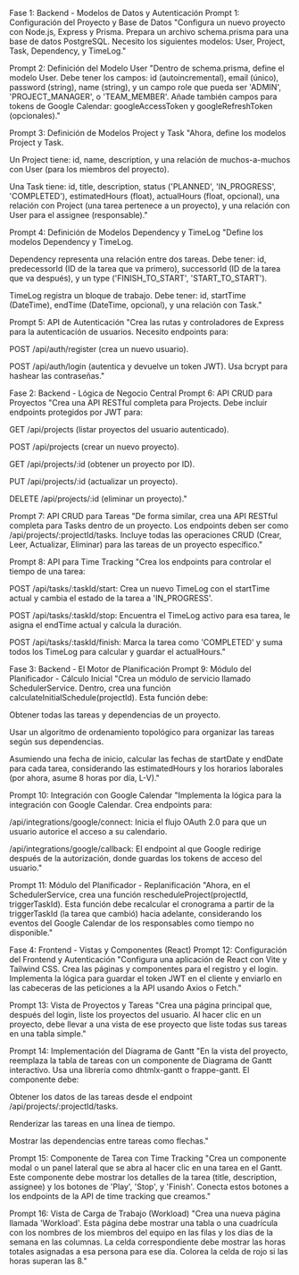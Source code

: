 Fase 1: Backend - Modelos de Datos y Autenticación
Prompt 1: Configuración del Proyecto y Base de Datos
"Configura un nuevo proyecto con Node.js, Express y Prisma. Prepara un archivo schema.prisma para una base de datos PostgreSQL. Necesito los siguientes modelos: User, Project, Task, Dependency, y TimeLog."

Prompt 2: Definición del Modelo User
"Dentro de schema.prisma, define el modelo User. Debe tener los campos: id (autoincremental), email (único), password (string), name (string), y un campo role que pueda ser 'ADMIN', 'PROJECT_MANAGER', o 'TEAM_MEMBER'. Añade también campos para tokens de Google Calendar: googleAccessToken y googleRefreshToken (opcionales)."

Prompt 3: Definición de Modelos Project y Task
"Ahora, define los modelos Project y Task.

Un Project tiene: id, name, description, y una relación de muchos-a-muchos con User (para los miembros del proyecto).

Una Task tiene: id, title, description, status ('PLANNED', 'IN_PROGRESS', 'COMPLETED'), estimatedHours (float), actualHours (float, opcional), una relación con Project (una tarea pertenece a un proyecto), y una relación con User para el assignee (responsable)."

Prompt 4: Definición de Modelos Dependency y TimeLog
"Define los modelos Dependency y TimeLog.

Dependency representa una relación entre dos tareas. Debe tener: id, predecessorId (ID de la tarea que va primero), successorId (ID de la tarea que va después), y un type ('FINISH_TO_START', 'START_TO_START').

TimeLog registra un bloque de trabajo. Debe tener: id, startTime (DateTime), endTime (DateTime, opcional), y una relación con Task."

Prompt 5: API de Autenticación
"Crea las rutas y controladores de Express para la autenticación de usuarios. Necesito endpoints para:

POST /api/auth/register (crea un nuevo usuario).

POST /api/auth/login (autentica y devuelve un token JWT).
Usa bcrypt para hashear las contraseñas."

Fase 2: Backend - Lógica de Negocio Central
Prompt 6: API CRUD para Proyectos
"Crea una API RESTful completa para Projects. Debe incluir endpoints protegidos por JWT para:

GET /api/projects (listar proyectos del usuario autenticado).

POST /api/projects (crear un nuevo proyecto).

GET /api/projects/:id (obtener un proyecto por ID).

PUT /api/projects/:id (actualizar un proyecto).

DELETE /api/projects/:id (eliminar un proyecto)."

Prompt 7: API CRUD para Tareas
"De forma similar, crea una API RESTful completa para Tasks dentro de un proyecto. Los endpoints deben ser como /api/projects/:projectId/tasks. Incluye todas las operaciones CRUD (Crear, Leer, Actualizar, Eliminar) para las tareas de un proyecto específico."

Prompt 8: API para Time Tracking
"Crea los endpoints para controlar el tiempo de una tarea:

POST /api/tasks/:taskId/start: Crea un nuevo TimeLog con el startTime actual y cambia el estado de la tarea a 'IN_PROGRESS'.

POST /api/tasks/:taskId/stop: Encuentra el TimeLog activo para esa tarea, le asigna el endTime actual y calcula la duración.

POST /api/tasks/:taskId/finish: Marca la tarea como 'COMPLETED' y suma todos los TimeLog para calcular y guardar el actualHours."

Fase 3: Backend - El Motor de Planificación
Prompt 9: Módulo del Planificador - Cálculo Inicial
"Crea un módulo de servicio llamado SchedulerService. Dentro, crea una función calculateInitialSchedule(projectId). Esta función debe:

Obtener todas las tareas y dependencias de un proyecto.

Usar un algoritmo de ordenamiento topológico para organizar las tareas según sus dependencias.

Asumiendo una fecha de inicio, calcular las fechas de startDate y endDate para cada tarea, considerando las estimatedHours y los horarios laborales (por ahora, asume 8 horas por día, L-V)."

Prompt 10: Integración con Google Calendar
"Implementa la lógica para la integración con Google Calendar. Crea endpoints para:

/api/integrations/google/connect: Inicia el flujo OAuth 2.0 para que un usuario autorice el acceso a su calendario.

/api/integrations/google/callback: El endpoint al que Google redirige después de la autorización, donde guardas los tokens de acceso del usuario."

Prompt 11: Módulo del Planificador - Replanificación
"Ahora, en el SchedulerService, crea una función rescheduleProject(projectId, triggerTaskId). Esta función debe recalcular el cronograma a partir de la triggerTaskId (la tarea que cambió) hacia adelante, considerando los eventos del Google Calendar de los responsables como tiempo no disponible."

Fase 4: Frontend - Vistas y Componentes (React)
Prompt 12: Configuración del Frontend y Autenticación
"Configura una aplicación de React con Vite y Tailwind CSS. Crea las páginas y componentes para el registro y el login. Implementa la lógica para guardar el token JWT en el cliente y enviarlo en las cabeceras de las peticiones a la API usando Axios o Fetch."

Prompt 13: Vista de Proyectos y Tareas
"Crea una página principal que, después del login, liste los proyectos del usuario. Al hacer clic en un proyecto, debe llevar a una vista de ese proyecto que liste todas sus tareas en una tabla simple."

Prompt 14: Implementación del Diagrama de Gantt
"En la vista del proyecto, reemplaza la tabla de tareas con un componente de Diagrama de Gantt interactivo. Usa una librería como dhtmlx-gantt o frappe-gantt. El componente debe:

Obtener los datos de las tareas desde el endpoint /api/projects/:projectId/tasks.

Renderizar las tareas en una línea de tiempo.

Mostrar las dependencias entre tareas como flechas."

Prompt 15: Componente de Tarea con Time Tracking
"Crea un componente modal o un panel lateral que se abra al hacer clic en una tarea en el Gantt. Este componente debe mostrar los detalles de la tarea (title, description, assignee) y los botones de 'Play', 'Stop', y 'Finish'. Conecta estos botones a los endpoints de la API de time tracking que creamos."

Prompt 16: Vista de Carga de Trabajo (Workload)
"Crea una nueva página llamada 'Workload'. Esta página debe mostrar una tabla o una cuadrícula con los nombres de los miembros del equipo en las filas y los días de la semana en las columnas. La celda correspondiente debe mostrar las horas totales asignadas a esa persona para ese día. Colorea la celda de rojo si las horas superan las 8."
